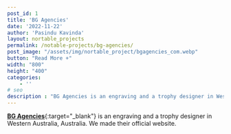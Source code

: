 ```yaml
---
post_id: 1
title: 'BG Agencies'
date: '2022-11-22'
author: 'Pasindu Kavinda'
layout: nortable_projects 
permalink: /notable-projects/bg-agencies/
post_image: "/assets/img/nortable_project/bgagencies_com.webp"
button: "Read More +"
width: "800"
height: "400"
categories:
    - ''
# seo
description : "BG Agencies is an engraving and a trophy designer in Western Australia, Australia. We made their official website."
---
```


[**BG Agencies**](https://bgagencies.com/){:target="_blank"} is an engraving and a trophy designer in Western Australia, Australia. We made their official website.